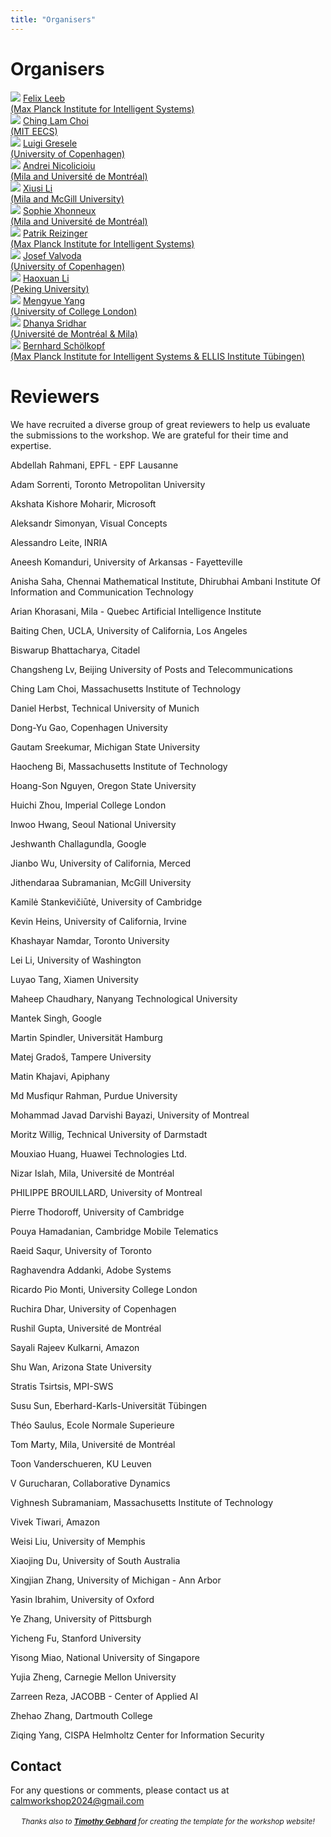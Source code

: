 ```yaml
---
title: "Organisers"
---
```


# Organisers


<div class="list-of-people">
    <div class="person">
        <td><img src="/organizer_felix.jpeg"></td>
        <td><a href="https://felixludos.com/">Felix Leeb <br>(Max Planck Institute for Intelligent Systems)</a></td>
    </div>
    <div class="person">
        <td><img src="/organizer_ching_lam.jpeg"></td>
        <td><a href="https://chinglamchoi.github.io/cchoi/">Ching Lam Choi<br>(MIT EECS)</a></td>
    </div>
    <div class="person">
        <td><img src="/organizer_luigi.jpeg"></td>
        <td><a href="https://lgresele.github.io/">Luigi Gresele<br>(University of Copenhagen)</a></td>
    </div>
    <div class="person">
        <td><img src="/organizer_andrei.jpeg"></td>
        <td><a href="https://andreinicolicioiu.github.io/">Andrei Nicolicioiu <br>(Mila and Université de Montréal)</a></td>
    </div>
    <div class="person">
        <td><img src="/organizer_xiusi.jpeg"></td>
        <td><a href="https://lixiusi.github.io/">Xiusi Li<br>(Mila and McGill University)</a></td>
    </div>
    <div class="person">
        <td><img src="/organizer_sophie.jpeg"></td>
        <td><a href="https://scholar.google.co.uk/citations?user=9TQM9k4AAAAJ&hl=en">Sophie Xhonneux <br>(Mila and Université de Montréal)</a></td>
    </div>
    <div class="person">
        <td><img src="/organizer_patrik.jpeg"></td>
        <td><a href="https://rpatrik96.github.io/">Patrik Reizinger<br>(Max Planck Institute for Intelligent Systems)</a></td>
    </div>
    <div class="person">
        <td><img src="/organizer_josef.jpeg"></td>
        <td><a href="https://valvoda.github.io/">Josef Valvoda <br>(University of Copenhagen)</a></td>
    </div>
    <div class="person">
        <td><img src="/organizer_haoxuan.jpeg"></td>
        <td><a href="https://scholar.google.com/citations?user=gtDqiucAAAAJ&hl=en">Haoxuan Li<br>(Peking University)</a></td>
    </div>
    <div class="person">
        <td><img src="/organizer_mengyue.webp"></td>
        <td><a href="https://ymy4323460.github.io/">Mengyue Yang <br>(University of College London)</a></td>
    </div>
    <div class="person">
        <td><img src="/organizer_dhanya.webp"></td>
        <td><a href="https://www.dsridhar.com/">Dhanya Sridhar<br>(Université de Montréal & Mila)</a></td>
    </div>
    <div class="person">
        <td><img src="/bernhard.jpg"></td>
        <td><a href="https://is.mpg.de/~bs">Bernhard Schölkopf <br>(Max Planck Institute for Intelligent Systems & ELLIS Institute Tübingen)</a></td>
    </div>
</div>

# Reviewers

We have recruited a diverse group of great reviewers to help us evaluate the submissions to the workshop. We are grateful for their time and expertise.

Abdellah Rahmani, EPFL - EPF Lausanne

Adam Sorrenti, Toronto Metropolitan University

Akshata Kishore Moharir, Microsoft

Aleksandr Simonyan, Visual Concepts

Alessandro Leite, INRIA

Aneesh Komanduri, University of Arkansas - Fayetteville

Anisha Saha, Chennai Mathematical Institute, Dhirubhai Ambani Institute Of Information and Communication Technology

Arian Khorasani, Mila - Quebec Artificial Intelligence Institute

Baiting Chen, UCLA, University of California, Los Angeles

Biswarup Bhattacharya, Citadel

Changsheng Lv, Beijing University of Posts and Telecommunications

Ching Lam Choi, Massachusetts Institute of Technology

Daniel Herbst, Technical University of Munich

Dong-Yu Gao, Copenhagen University

Gautam Sreekumar, Michigan State University

Haocheng Bi, Massachusetts Institute of Technology

Hoang-Son Nguyen, Oregon State University

Huichi Zhou, Imperial College London

Inwoo Hwang, Seoul National University

Jeshwanth Challagundla, Google

Jianbo Wu, University of California, Merced

Jithendaraa Subramanian, McGill University

Kamilė Stankevičiūtė, University of Cambridge

Kevin Heins, University of California, Irvine

Khashayar Namdar, Toronto University

Lei Li, University of Washington

Luyao Tang, Xiamen University

Maheep Chaudhary, Nanyang Technological University

Mantek Singh, Google

Martin Spindler, Universität Hamburg

Matej Gradoš, Tampere University

Matin Khajavi, Apiphany

Md Musfiqur Rahman, Purdue University

Mohammad Javad Darvishi Bayazi, University of Montreal

Moritz Willig, Technical University of Darmstadt

Mouxiao Huang, Huawei Technologies Ltd.

Nizar Islah, Mila, Université de Montréal

PHILIPPE BROUILLARD, University of Montreal

Pierre Thodoroff, University of Cambridge

Pouya Hamadanian, Cambridge Mobile Telematics

Raeid Saqur, University of Toronto

Raghavendra Addanki, Adobe Systems

Ricardo Pio Monti, University College London

Ruchira Dhar, University of Copenhagen

Rushil Gupta, Université de Montréal

Sayali Rajeev Kulkarni, Amazon

Shu Wan, Arizona State University

Stratis Tsirtsis, MPI-SWS

Susu Sun, Eberhard-Karls-Universität Tübingen

Théo Saulus, Ecole Normale Superieure

Tom Marty, Mila, Université de Montréal

Toon Vanderschueren, KU Leuven

V Gurucharan, Collaborative Dynamics

Vighnesh Subramaniam, Massachusetts Institute of Technology

Vivek Tiwari, Amazon

Weisi Liu, University of Memphis

Xiaojing Du, University of South Australia

Xingjian Zhang, University of Michigan - Ann Arbor

Yasin Ibrahim, University of Oxford

Ye Zhang, University of Pittsburgh

Yicheng Fu, Stanford University

Yisong Miao, National University of Singapore

Yujia Zheng, Carnegie Mellon University

Zarreen Reza, JACOBB - Center of Applied AI

Zhehao Zhang, Dartmouth College

Ziqing Yang, CISPA Helmholtz Center for Information Security

<!-- From an initial, limited call of action, we have a list of 34 confirmed reviewers.  -->

<!-- Adam Li, Columbia University

Alexander Hägele, ETHZ - ETH Zurich

Biwei Huang, Carnegie Mellon University

Bohdan Kivva, University of Chicago

Bryon Aragam, University of Chicago

Chandler Squires, Massachusetts Institute of Technology

Cian Eastwood, University of Edinburgh

Daniel Malinsky, Johns Hopkins University

Davide Talon, Università degli Studi di Genova, Istituto Italiano di Tecnologia

Dhanya Sridhar, Université de Montréal and Mila-Quebec AI Institute

Furui Liu, Huawei Technologies Ltd.

Gargi Balasubramaniam, University of Illinois, Urbana Champaign

Gemma Elyse Moran, Columbia University

Goutham Rajendran, University of Chicago

Hamza Keurti, ETHZ - ETH Zurich

Ignavier Ng, Carnegie Mellon University

Jack Brady, Texas A&M

Jason Hartford, Montreal Institute for Learning Algorithms, University of Montreal, University of Montreal

Jeffrey Adams, University of Copenhagen

Johann Brehmer, Qualcomm AI Research

Jovana Mitrovic, DeepMind

Junzhe Zhang, Columbia University

Kartik Ahuja, Montreal Institute for Learning Algorithms

Kevin Muyuan Xia, Columbia University

Michel Besserve, Max Planck Institute for Intelligent Systems, Tübingen

Mingming Gong, University of Melbourne

Patrick Burauel, California Institute of Technology

Phillip Lippe, University of Amsterdam

Pim De Haan, University of Amsterdam

Ricardo Pio Monti, Meta

Ruibo Tu, KTH Royal Institute of Technology, Stockholm, Sweden

Sebastien Lachapelle, University of Montreal

Sergio Hernan Garrido Mejia, Max Planck Institute for Intelligent Systems, Tübingen

Shantanu Gupta, Carnegie Mellon University

Shohei Shimizu, Shiga University

Shruti Joshi, École de technologie supérieure

T. Anderson Keller, University of Amsterdam

Vitoria Barin Pacela, Montreal Institute for Learning Algorithms, University of Montreal, Université de Montréal

Yujia Zheng, Carnegie Mellon University -->

## Contact

For any questions or comments, please contact us at <calmworkshop2024@gmail.com>

<div style="width: 100%; font-size: smaller; text-align: center; margin-top: 18px;">
    <em>Thanks also to <strong><a href="https://timothygebhard.de">Timothy Gebhard</a></strong> for creating the template for the workshop website!</em>
</div>
